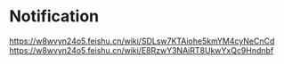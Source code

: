 # Notification

https://w8wvyn24o5.feishu.cn/wiki/SDLsw7KTAiohe5kmYM4cyNeCnCd
https://w8wvyn24o5.feishu.cn/wiki/E8RzwY3NAiRT8UkwYxQc9Hndnbf

